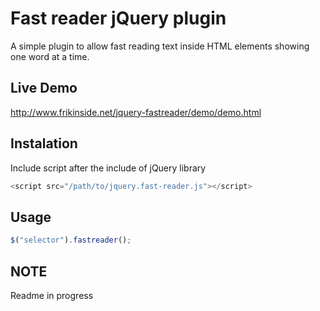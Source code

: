 # Fast reader jQuery plugin

A simple plugin to allow fast reading text inside HTML elements showing one word at a time.

## Live Demo

<http://www.frikinside.net/jquery-fastreader/demo/demo.html>

## Instalation

Include script after the include of jQuery library

```js
<script src="/path/to/jquery.fast-reader.js"></script>
````

## Usage

```js
$("selector").fastreader();
```

## NOTE

Readme in progress